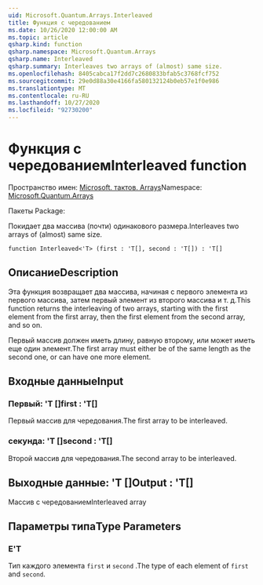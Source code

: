 ```yaml
---
uid: Microsoft.Quantum.Arrays.Interleaved
title: Функция с чередованием
ms.date: 10/26/2020 12:00:00 AM
ms.topic: article
qsharp.kind: function
qsharp.namespace: Microsoft.Quantum.Arrays
qsharp.name: Interleaved
qsharp.summary: Interleaves two arrays of (almost) same size.
ms.openlocfilehash: 8405cabca17f2dd7c2680833bfab5c3768fcf752
ms.sourcegitcommit: 29e0d88a30e4166fa580132124b0eb57e1f0e986
ms.translationtype: MT
ms.contentlocale: ru-RU
ms.lasthandoff: 10/27/2020
ms.locfileid: "92730200"
---
```

# <a name="interleaved-function"></a><span data-ttu-id="3d4a3-102">Функция с чередованием</span><span class="sxs-lookup"><span data-stu-id="3d4a3-102">Interleaved function</span></span>

<span data-ttu-id="3d4a3-103">Пространство имен: [Microsoft. тактов. Arrays](xref:Microsoft.Quantum.Arrays)</span><span class="sxs-lookup"><span data-stu-id="3d4a3-103">Namespace: [Microsoft.Quantum.Arrays](xref:Microsoft.Quantum.Arrays)</span></span>

<span data-ttu-id="3d4a3-104">Пакеты [](https://nuget.org/packages/)</span><span class="sxs-lookup"><span data-stu-id="3d4a3-104">Package: [](https://nuget.org/packages/)</span></span>


<span data-ttu-id="3d4a3-105">Покидает два массива (почти) одинакового размера.</span><span class="sxs-lookup"><span data-stu-id="3d4a3-105">Interleaves two arrays of (almost) same size.</span></span>

```qsharp
function Interleaved<'T> (first : 'T[], second : 'T[]) : 'T[]
```


## <a name="description"></a><span data-ttu-id="3d4a3-106">Описание</span><span class="sxs-lookup"><span data-stu-id="3d4a3-106">Description</span></span>

<span data-ttu-id="3d4a3-107">Эта функция возвращает два массива, начиная с первого элемента из первого массива, затем первый элемент из второго массива и т. д.</span><span class="sxs-lookup"><span data-stu-id="3d4a3-107">This function returns the interleaving of two arrays, starting with the first element from the first array, then the first element from the second array, and so on.</span></span>

<span data-ttu-id="3d4a3-108">Первый массив должен иметь длину, равную второму, или может иметь еще один элемент.</span><span class="sxs-lookup"><span data-stu-id="3d4a3-108">The first array must either be of the same length as the second one, or can have one more element.</span></span>

## <a name="input"></a><span data-ttu-id="3d4a3-109">Входные данные</span><span class="sxs-lookup"><span data-stu-id="3d4a3-109">Input</span></span>

### <a name="first--t"></a><span data-ttu-id="3d4a3-110">Первый: 'T []</span><span class="sxs-lookup"><span data-stu-id="3d4a3-110">first : 'T[]</span></span>

<span data-ttu-id="3d4a3-111">Первый массив для чередования.</span><span class="sxs-lookup"><span data-stu-id="3d4a3-111">The first array to be interleaved.</span></span>


### <a name="second--t"></a><span data-ttu-id="3d4a3-112">секунда: 'T []</span><span class="sxs-lookup"><span data-stu-id="3d4a3-112">second : 'T[]</span></span>

<span data-ttu-id="3d4a3-113">Второй массив для чередования.</span><span class="sxs-lookup"><span data-stu-id="3d4a3-113">The second array to be interleaved.</span></span>



## <a name="output--t"></a><span data-ttu-id="3d4a3-114">Выходные данные: 'T []</span><span class="sxs-lookup"><span data-stu-id="3d4a3-114">Output : 'T[]</span></span>

<span data-ttu-id="3d4a3-115">Массив с чередованием</span><span class="sxs-lookup"><span data-stu-id="3d4a3-115">Interleaved array</span></span>

## <a name="type-parameters"></a><span data-ttu-id="3d4a3-116">Параметры типа</span><span class="sxs-lookup"><span data-stu-id="3d4a3-116">Type Parameters</span></span>

### <a name="t"></a><span data-ttu-id="3d4a3-117">Е</span><span class="sxs-lookup"><span data-stu-id="3d4a3-117">'T</span></span>

<span data-ttu-id="3d4a3-118">Тип каждого элемента `first` и `second` .</span><span class="sxs-lookup"><span data-stu-id="3d4a3-118">The type of each element of `first` and `second`.</span></span>
